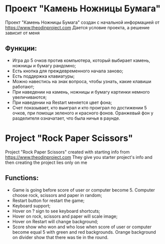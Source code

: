 # Проект "Камень Ножницы Бумага"

Проект "Камень Ножницы Бумага" создан с начальной информацией от https://www.theodinproject.com Дается условие проекта, а решение зависит от меня

## Функции:

-   Игра до 5 очков против компьютера, который выбирает камень, ножницы и бумагу рандомно;
-   Есть кнопка для преждевременного начала заново;
-   Есть поддержка клавиатуры;
-   Можно навестись на знак вопроса, чтобы узнать, какие клавиши работают;
-   При наведении на камень, ножницы и бумагу картинки немного увеличиваются;
-   При наведении на Restart меняется цвет фона;
-   Счет показывает, кто выиграл и кто проиграл по достижении 5 очков, при помощи зеленого и красного фонов. Оранжевый фон у разделителя означатает, что была ничья в раунде.

# Project "Rock Paper Scissors"

Project "Rock Paper Scissors" created with starting info from https://www.theodinproject.com They give you starter project's info and then creating the project lies only on me

## Functions:

-   Game is going before score of user or computer become 5. Computer choose rock, scissors and paper in random;
-   Restart button for restart the game;
-   Keyboard support;
-   Hover on ? sign to see keyboard shortcuts;
-   Hover on rock, scissors and paper will scale image;
-   Hover on Restart will change background;
-   Score show who won and who lose when score of user or computer become equal 5 with green and red backgrounds. Orange background on divider show that there was tie in the round.
